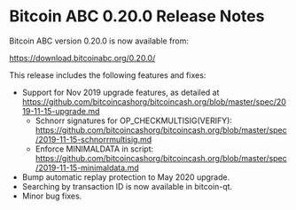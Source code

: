 # Bitcoin ABC 0.20.0 Release Notes

Bitcoin ABC version 0.20.0 is now available from:

  <https://download.bitcoinabc.org/0.20.0/>

This release includes the following features and fixes:
 - Support for Nov 2019 upgrade features, as detailed at https://github.com/bitcoincashorg/bitcoincash.org/blob/master/spec/2019-11-15-upgrade.md
    - Schnorr signatures for OP_CHECKMULTISIG(VERIFY): https://github.com/bitcoincashorg/bitcoincash.org/blob/master/spec/2019-11-15-schnorrmultisig.md
    - Enforce MINIMALDATA in script: https://github.com/bitcoincashorg/bitcoincash.org/blob/master/spec/2019-11-15-minimaldata.md
 - Bump automatic replay protection to May 2020 upgrade.
 - Searching by transaction ID is now available in bitcoin-qt.
 - Minor bug fixes.
